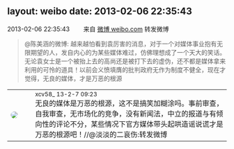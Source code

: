 layout: weibo
date: 2013-02-06 22:35:43
---
<meta name="referrer" content="no-referrer" />

2013-02-06 22:35:43  &nbsp;&nbsp;&nbsp;&nbsp;&nbsp;&nbsp; 来自 <a href="http://weibo.com/" rel="nofollow">微博 weibo.com</a>
转发微博
>  @陈美涵的微博: 越来越怕看到袁厉害的消息，对于一个对媒体事业抱有无限期望的人，发自内心的为某些媒体难过，仿佛理想成了一个天大的笑话。无论袁女士是一个被抬上去的高尚还是被打下去的虚伪，还不都是媒体拿来利用的可怜的道具！以前会义愤填膺的批判政府无作为制度不健全，现在才觉得，无良的媒体，才是万恶的根源 ​​​

<table style="width: 100%;">
  <tr>
    <td style="width: 40px;"><img style="border-radius:50%" src="https://tva3.sinaimg.cn/crop.0.0.1242.1242.50/801f7e9ajw8f3peekcgoqj20yi0yidg9.jpg?KID=imgbed,tva&Expires=1624465753&ssig=7StM1JLzdt"></td>
    <td colspan="2"><small>xcv58_ 13-2-7 09:23</small><br/>无良的媒体是万恶的根源，这不是搞笑加糊涂吗。事前审查，自我审查，无市场化的竞争，没有新闻法，中立的报道与有倾向性的评论不分，某些情况下官方媒体带头起哄造谣说谎才是万恶的根源吧！//@淡淡的二哀伤:转发微博</td>
  </tr>
</table>
